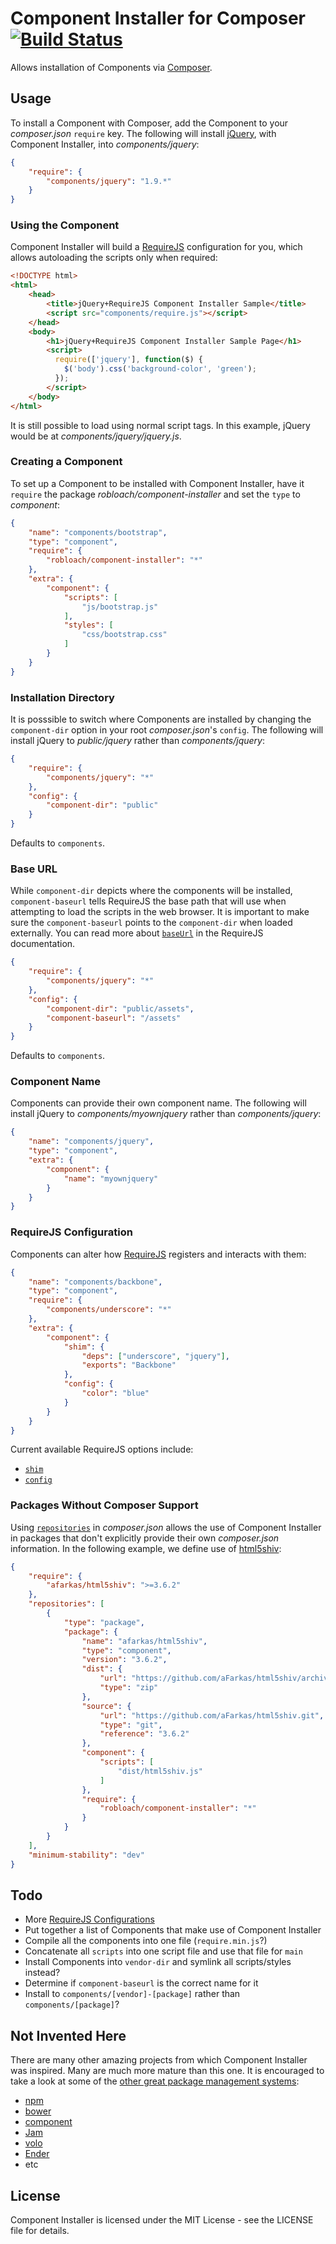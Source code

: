 Component Installer for Composer [![Build Status](https://secure.travis-ci.org/RobLoach/component-installer.png?branch=master)](http://travis-ci.org/RobLoach/component-installer)
================================

Allows installation of Components via [Composer](http://getcomposer.org).

Usage
-----

To install a Component with Composer, add the Component to your *composer.json*
`require` key. The following will install [jQuery](http://jquery.com), with
Component Installer, into *components/jquery*:

``` json
{
    "require": {
        "components/jquery": "1.9.*"
    }
}
```

### Using the Component

Component Installer will build a [RequireJS](http://requirejs.org) configuration
for you, which allows autoloading the scripts only when required:

``` html
<!DOCTYPE html>
<html>
    <head>
        <title>jQuery+RequireJS Component Installer Sample</title>
        <script src="components/require.js"></script>
    </head>
    <body>
        <h1>jQuery+RequireJS Component Installer Sample Page</h1>
        <script>
          require(['jquery'], function($) {
            $('body').css('background-color', 'green');
          });
        </script>
    </body>
</html>
```

It is still possible to load using normal script tags. In this example, jQuery
would be at *components/jquery/jquery.js*.

### Creating a Component

To set up a Component to be installed with Component Installer, have it
`require` the package *robloach/component-installer* and set the `type` to
*component*:

``` json
{
    "name": "components/bootstrap",
    "type": "component",
    "require": {
        "robloach/component-installer": "*"
    },
    "extra": {
        "component": {
            "scripts": [
                "js/bootstrap.js"
            ],
            "styles": [
                "css/bootstrap.css"
            ]
        }
    }
}
```

### Installation Directory

It is posssible to switch where Components are installed by changing the
`component-dir` option in your root *composer.json*'s `config`. The following
will install jQuery to *public/jquery* rather than *components/jquery*:

``` json
{
    "require": {
        "components/jquery": "*"
    },
    "config": {
        "component-dir": "public"
    }
}
```

Defaults to `components`.

### Base URL

While `component-dir` depicts where the components will be installed,
`component-baseurl` tells RequireJS the base path that will use when attempting
to load the scripts in the web browser. It is important to make sure the
`component-baseurl` points to the `component-dir` when loaded externally. You
can read more about [`baseUrl`](http://requirejs.org/docs/api.html#config-baseUrl)
in the RequireJS documentation.

``` json
{
    "require": {
        "components/jquery": "*"
    },
    "config": {
        "component-dir": "public/assets",
        "component-baseurl": "/assets"
    }
}
```

Defaults to `components`.

### Component Name

Components can provide their own component name. The following will install
jQuery to *components/myownjquery* rather than *components/jquery*:

``` json
{
    "name": "components/jquery",
    "type": "component",
    "extra": {
        "component": {
            "name": "myownjquery"
        }
    }
}
```

### RequireJS Configuration

Components can alter how [RequireJS](http://requirejs.org) registers and
interacts with them:

``` json
{
    "name": "components/backbone",
    "type": "component",
    "require": {
        "components/underscore": "*"
    },
    "extra": {
        "component": {
            "shim": {
                "deps": ["underscore", "jquery"],
                "exports": "Backbone"
            },
            "config": {
                "color": "blue"
            }
        }
    }
}
```

Current available RequireJS options include:
* [`shim`](http://www.requirejs.org/docs/api.html#config-shim)
* [`config`](http://www.requirejs.org/docs/api.html#config-moduleconfig)

### Packages Without Composer Support

Using [`repositories`](http://getcomposer.org/doc/05-repositories.md#repositories)
in *composer.json* allows the use of Component Installer in packages that don't
explicitly provide their own *composer.json* information. In the following
example, we define use of [html5shiv](https://github.com/aFarkas/html5shiv):

``` json
{
    "require": {
        "afarkas/html5shiv": ">=3.6.2"
    },
    "repositories": [
        {
            "type": "package",
            "package": {
                "name": "afarkas/html5shiv",
                "type": "component",
                "version": "3.6.2",
                "dist": {
                    "url": "https://github.com/aFarkas/html5shiv/archive/3.6.2.zip",
                    "type": "zip"
                },
                "source": {
                    "url": "https://github.com/aFarkas/html5shiv.git",
                    "type": "git",
                    "reference": "3.6.2"
                },
                "component": {
                    "scripts": [
                        "dist/html5shiv.js"
                    ]
                },
                "require": {
                    "robloach/component-installer": "*"
                }
            }
        }
    ],
    "minimum-stability": "dev"
}
```

Todo
----------

* More [RequireJS Configurations](http://www.requirejs.org/docs/api.html#config)
* Put together a list of Components that make use of Component Installer
* Compile all the components into one file (`require.min.js`?)
* Concatenate all `scripts` into one script file and use that file for `main`
* Install Components into `vendor-dir` and symlink all scripts/styles instead?
* Determine if `component-baseurl` is the correct name for it
* Install to `components/[vendor]-[package]` rather than `components/[package]`?

Not Invented Here
-----------------

There are many other amazing projects from which Component Installer was
inspired. Many are much more mature than this one. It is encouraged to take a
look at some of the [other great package management systems](http://github.com/wilmoore/frontend-packagers):
* [npm](http://npmjs.org)
* [bower](http://twitter.github.com/bower/)
* [component](http://github.com/component/component)
* [Jam](http://jamjs.org)
* [volo](http://volojs.org)
* [Ender](http://ender.jit.su)
* etc

License
-------

Component Installer is licensed under the MIT License - see the LICENSE file
for details.
